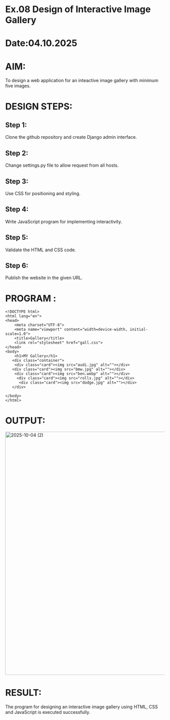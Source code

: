 # Ex.08 Design of Interactive Image Gallery
# Date:04.10.2025
# AIM:
To design a web application for an inteactive image gallery with minimum five images.

# DESIGN STEPS:
## Step 1:
Clone the github repository and create Django admin interface.

## Step 2:
Change settings.py file to allow request from all hosts.

## Step 3:
Use CSS for positioning and styling.

## Step 4:
Write JavaScript program for implementing interactivity.

## Step 5:
Validate the HTML and CSS code.

## Step 6:
Publish the website in the given URL.

# PROGRAM :
```
<!DOCTYPE html>
<html lang="en">
<head>
    <meta charset="UTF-8">
    <meta name="viewport" content="width=device-width, initial-scale=1.0">
    <title>Gallery</title>
    <link rel="stylesheet" href="gall.css">
</head>
<body>
    <h1>MY Gallery</h1>
   <div class="container">
    <div class="card"><img src="audi.jpg" alt=""></div>
   <div class="card"><img src="bmw.jpg" alt=""></div>
    <div class="card"><img src="ben.webp" alt=""></div>
     <div class="card"><img src="rolls.jpg" alt=""></div>
      <div class="card"><img src="dodge.jpg" alt=""></div>
   </div> 

</body>
</html>

```
# OUTPUT:

<img width="1366" height="768" alt="2025-10-04 (2)" src="https://github.com/user-attachments/assets/10301db0-9028-445e-9c0a-bf149833aa8d" />


# RESULT:
The program for designing an interactive image gallery using HTML, CSS and JavaScript is executed successfully.
